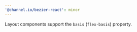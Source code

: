 ```yaml
---
'@channel.io/bezier-react': minor
---
```


Layout components support the `basis` (`flex-basis`) property.
